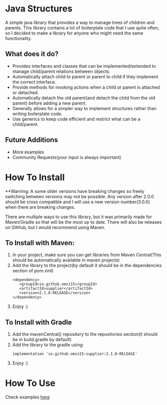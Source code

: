 # Java Structures

A simple java library that provides a way to manage trees of children and parents. This library contains a lot of boilerplate code that I use quite often, so I decided to make a library for anyone who might need the same functionality.

## What does it do?
- Provides interfaces and classes that can be implemented/extended to manage child/parent relations between objects.
- Automatically attach child to parent or parent to child if they implement the correct interface.
- Provide methods for invoking actions when a child or parent is attached or detached.
- Automatically detach the old parent(and detach the child from the old parent) before adding a new parent.
- Generally allows for a simpler way to implement structures rather than writing boilerplate code.
- Use generics to keep code efficient and restrict what can be a child/parent.

## Future Additions
- More examples
- Community Requests(your input is always important)

# How To Install
**Warning: A some older versions have breaking changes so freely switching between versions may not be possible. Any version after 2.0.0 should be cross compatible and I will use a new version number(3.0.0) when there are breaking changes.

There are multiple ways to use this library, but it was primarily made for Maven/Gradle so that will be the most up to date. There will also be releases on GitHub, but I would recommend using Maven.

## To Install with Maven:
1. In your project, make sure you can get libraries from Maven Central(This should be automatically available in maven projects)
2. Add the library to the project(by default it should be in the dependencies section of pom.xml)
   ```
   <dependency>
      <groupId>io.github.omzz15</groupId>
      <artifactId>supplier</artifactId>
      <version>2.1.0-RELEASE</version>
   </dependency>
   ```
3. Enjoy :)

## To Install with Gradle
1. Add the mavenCentral() repository to the repositories section(it should be in build.gradle by default)
2. Add the library to the gradle using:
    ```
    implementation 'io.github.omzz15:supplier:2.1.0-RELEASE'
    ```
3. Enjoy :)

# How To Use
Check examples [here](./src/test/java/examples)